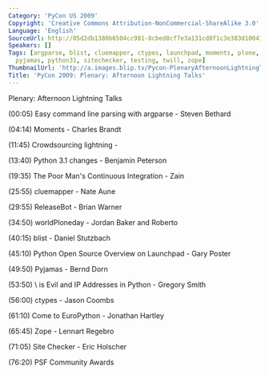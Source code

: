 ```yaml
---
Category: 'PyCon US 2009'
Copyright: 'Creative Commons Attribution-NonCommercial-ShareAlike 3.0'
Language: 'English'
SourceUrl: http://05d2db1380b6504cc981-8cbed8cf7e3a131cd8f1c3e383d10041.r93.cf2.rackcdn.com/pycon-us-2009/223_pycon-2009-plenary-afternoon-lightning-talks.mp4
Speakers: []
Tags: [argparse, blist, cluemapper, ctypes, launchpad, moments, plone, pycon, pycon2009,
  pyjamas, python31, sitechecker, testing, twill, zope]
ThumbnailUrl: 'http://a.images.blip.tv/Pycon-PlenaryAfternoonLightningTalks527-348.jpg'
Title: 'PyCon 2009: Plenary: Afternoon Lightning Talks'
---
```

Plenary: Afternoon Lightning Talks

  
(00:05) Easy command line parsing with argparse - Steven Bethard

  
(04:14) Moments - Charles Brandt

  
(11:45) Crowdsourcing lightning -

  
(13:40) Python 3.1 changes - Benjamin Peterson

  
(19:35) The Poor Man's Continuous Integration - Zain

  
(25:55) cluemapper - Nate Aune

  
(29:55) ReleaseBot - Brian Warner

  
(34:50) worldPloneday - Jordan Baker and Roberto

  
(40:15) blist - Daniel Stutzbach

  
(45:10) Python Open Source Overview on Launchpad - Gary Poster

  
(49:50) Pyjamas - Bernd Dorn

  
(53:50) \ is Evil and IP Addresses in Python - Gregory Smith

  
(56:00) ctypes - Jason Coombs

  
(61:10) Come to EuroPython - Jonathan Hartley

  
(65:45) Zope - Lennart Regebro

  
(71:05) Site Checker - Eric Holscher

  
(76:20) PSF Community Awards
